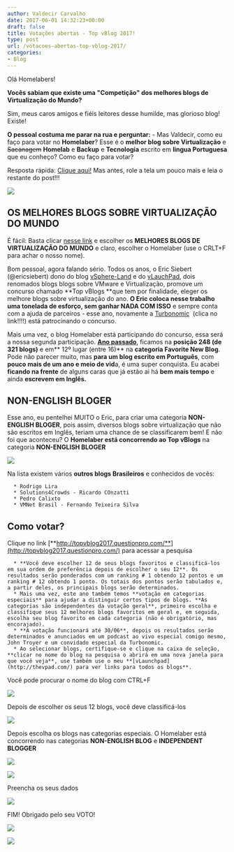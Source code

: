 ```yaml
---
author: Valdecir Carvalho
date: 2017-06-01 14:32:23+00:00
draft: false
title: Votações abertas - Top vBlog 2017!
type: post
url: /votacoes-abertas-top-vblog-2017/
categories:
- Blog
---
```


Olá Homelabers!

**Vocês sabiam que existe uma "Competição" dos melhores blogs de Virtualização do Mundo?**

Sim, meus caros amigos e fiéis leitores desse humilde, mas glorioso blog! Existe!

**O pessoal costuma me parar na rua e perguntar:** - Mas Valdecir, como eu faço para votar no **Homelaber**? Esse é o **melhor blog sobre Virtualização** e <del>Sacanagem</del> **Homelab** e **Backup** e **Tecnologia** escrito em **lingua Portuguesa** que eu conheço? Como eu faço para votar?

Resposta rápida: [Clique aqui!](http://topvblog2017.questionpro.com/) Mas antes, role a tela um pouco mais e leia o restante do post!!!

[![](/imagens/2017/06/top-vblog-2017-300x180.jpg)
](https://turbonomic.com/?utm_source=vsphere-land&utm_medium=banner-ad&utm_campaign=top-vblog-2017)

<!-- more -->


## OS MELHORES BLOGS SOBRE VIRTUALIZAÇÃO DO MUNDO


É fácil: Basta clicar [nesse link](http://topvblog2017.questionpro.com/) e escolher os **MELHORES BLOGS DE VIRTUALIZAÇÃO DO MUNDO** e claro, escolher o Homelaber (use o CRLT+F para achar o nosso nome).

Bom pessoal, agora falando sério. Todos os anos, o Eric Siebert (@ericsiebert) dono do blog [vSphere-Land](http://vsphere-land.com/news/voting-now-open-for-top-vblog-2017.html) e do [vLauchPad](http://thevpad.com/), dois renomados blogs blogs sobre VMware e Virtualização, promove um concurso chamado **Top vBlogs **que tem por finalidade, eleger os melhore blogs sobre virtualização do ano. **O Eric coloca nesse trabalho uma tonelada de esforço, sem ganhar NADA COM ISSO** e sempre conta com a ajuda de parceiros - esse ano, novamente a [Turbonomic](https://turbonomic.com/?utm_source=vsphere-land&utm_medium=banner-ad&utm_campaign=top-vblog-2017)  (clica no link!!!!) está patrocinando o concurso.

Mais uma vez, o blog Homelaber está participando do concurso, essa será a nossa segunda participação. [**Ano passado**](http://homelaber.com.br/top-vblog-2016-resultados/), ficamos na **posição 248 (de 321 blogs)** e em** 12º lugar (entre 16)** na **categoria Favorite New Blog**. Pode não parecer muito, mas **para um blog escrito em Português**, com **pouco mais de um ano e meio de vid**a, é uma super conquista. Eu acabei **ficando na frente** de alguns caras que já estão ai há **bem mais tempo** e ainda **escrevem em Inglês.**


## NON-ENGLISH BLOGER


Esse ano, eu pentelhei MUITO o Eric, para criar uma categoria **NON-ENGLISH BLOGER**, pois assim, diversos blogs sobre virtualização que não são escritos em Inglês, teriam uma chance de se classificarem bem! E não foi que aconteceu? O **Homelaber está concorrendo ao Top vBlogs** na categoria **NON-ENGLISH BLOGER**

![](/imagens/2017/06/Top-vBlogs-2017-Non-English-Blog.png)




Na lista existem vários **outros blogs Brasileiros** e conhecidos de vocês:



 	  * Rodrigo Lira
 	  * Solutions4Crowds - Ricardo COnzatti
 	  * Pedro Calixto
 	  * VMNet Brasil - Fernando Teixeira Silva



## Como votar?


Clique no link [**http://topvblog2017.questionpro.com/**](http://topvblog2017.questionpro.com/) para acessar a pesquisa



 	  * **Você deve escolher 12 de seus blogs favoritos e classificá-los em sua ordem de preferência depois de escolher o seu 12**. Os resultados serão ponderados com um ranking # 1 obtendo 12 pontos e um ranking # 12 obtendo 1 ponto. Os totais dos pontos serão tabulados e, a partir deles, os principais blogs serão determinados.
 	  * Mais uma vez, este ano também temos **votação em categorias especiais** para ajudar a distinguir certos tipos de blogs. **As categorias são independentes da votação geral**, primeiro escolha e classifique seus 12 melhores blogs favoritos em geral e, em seguida, escolha seu blog favorito em cada categoria (não é obrigatório, mas encorajado).
 	  * **A votação funcionará até 30/06**, depois os resultados serão determinados e anunciados em um podcast ao vivo especial comigo mesmo, John Troyer e um convidado especial da Turbonomic.
 	  * Ao selecionar blogs, certifique-se e clique na caixa de seleção, **clicar no nome do blog na pesquisa o abrirá em uma nova janela para que você veja**, use também use o meu **[vLaunchpad](http://thevpad.com/) para ver links para todos os blogs**.

Você pode procurar o nome do blog com CTRL+F

![](/imagens/2017/06/vote-homelaber-top-vblogs-2017-02.png)


Depois de escolher os seus 12 blogs, você deve classificá-los

![](/imagens/2017/06/vote-homelaber-top-vblogs-2017-03.png)


Depois escolha os blogs nas categorias especiais. O Homelaber está concorrendo nas categorias **NON-ENGLISH BLOG** e **INDEPENDENT BLOGGER**

![](/imagens/2017/06/vote-homelaber-top-vblogs-2017-04.png)


![](/imagens/2017/06/vote-homelaber-top-vblogs-2017-05.png)


Preencha os seus dados

![](/imagens/2017/06/vote-homelaber-top-vblogs-2017-07.png)


FIM! Obrigado pelo seu VOTO!

![](/imagens/2017/06/vote-homelaber-top-vblogs-2017-01.png)


![](/imagens/2017/06/thank-you.gif)


